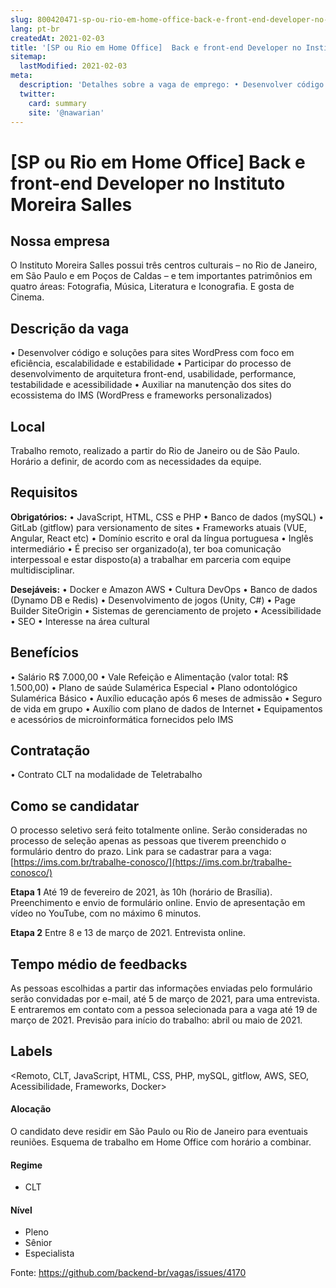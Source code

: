 ```yaml
---
slug: 800420471-sp-ou-rio-em-home-office-back-e-front-end-developer-no-instituto-moreira-salles
lang: pt-br
createdAt: 2021-02-03
title: '[SP ou Rio em Home Office]  Back e front-end Developer no Instituto Moreira Salles - Vaga de Emprego'
sitemap:
  lastModified: 2021-02-03
meta:
  description: 'Detalhes sobre a vaga de emprego: • Desenvolver código e soluções para sites WordPress com foco em eficiência, escalabilidade e estabilidade • Participar do processo de desenvolvimento de arquitetura front-end, usabilidade, performance, testabilidade e acessibilidade • Auxiliar na manutenção dos sites do ecossistema do IMS (WordPress e frameworks personalizados)'
  twitter:
    card: summary
    site: '@nawarian'
---
```


# [SP ou Rio em Home Office]  Back e front-end Developer no Instituto Moreira Salles

## Nossa empresa

O Instituto Moreira Salles possui três centros culturais – no Rio de Janeiro, em São Paulo e em Poços de Caldas – e tem importantes patrimônios em quatro áreas: Fotografia, Música, Literatura e Iconografia. E gosta de Cinema.

## Descrição da vaga

• Desenvolver código e soluções para sites WordPress com foco em eficiência, escalabilidade e estabilidade
• Participar do processo de desenvolvimento de arquitetura front-end, usabilidade, performance, testabilidade e acessibilidade
• Auxiliar na manutenção dos sites do ecossistema do IMS (WordPress e frameworks personalizados)

## Local

Trabalho remoto, realizado a partir do Rio de Janeiro ou de São Paulo.
Horário a definir, de acordo com as necessidades da equipe.

## Requisitos

**Obrigatórios:**
• JavaScript, HTML, CSS e PHP
• Banco de dados (mySQL)
• GitLab (gitflow) para versionamento de sites
• Frameworks atuais (VUE, Angular, React etc)
• Domínio escrito e oral da língua portuguesa
• Inglês intermediário
• É preciso ser organizado(a), ter boa comunicação interpessoal e estar disposto(a) a trabalhar em parceria com equipe multidisciplinar.

**Desejáveis:**
• Docker e Amazon AWS
• Cultura DevOps
• Banco de dados (Dynamo DB e Redis)
• Desenvolvimento de jogos (Unity, C#)
• Page Builder SiteOrigin
• Sistemas de gerenciamento de projeto
• Acessibilidade
• SEO
• Interesse na área cultural

## Benefícios

• Salário R$ 7.000,00
• Vale Refeição e Alimentação (valor total: R$ 1.500,00)
• Plano de saúde Sulamérica Especial
• Plano odontológico Sulamérica Básico
• Auxílio educação após 6 meses de admissão
• Seguro de vida em grupo
• Auxílio com plano de dados de Internet
• Equipamentos e acessórios de microinformática fornecidos pelo IMS

## Contratação

• Contrato CLT na modalidade de Teletrabalho

## Como se candidatar

O processo seletivo será feito totalmente online.
Serão consideradas no processo de seleção apenas as pessoas que tiverem preenchido o formulário dentro do prazo.
Link para se cadastrar para a vaga: [https://ims.com.br/trabalhe-conosco/](https://ims.com.br/trabalhe-conosco/)

**Etapa 1**
Até 19 de fevereiro de 2021, às 10h (horário de Brasília).
Preenchimento e envio de formulário online.
Envio de apresentação em vídeo no YouTube, com no máximo 6 minutos.

**Etapa 2**
Entre 8 e 13 de março de 2021.
Entrevista online.

## Tempo médio de feedbacks

As pessoas escolhidas a partir das informações enviadas pelo formulário serão convidadas por e-mail, até 5 de março de 2021, para uma entrevista. E entraremos em contato com a pessoa selecionada para a vaga até 19 de março de 2021. Previsão para início do trabalho: abril ou maio de 2021.

## Labels
<Remoto, CLT, JavaScript, HTML, CSS, PHP, mySQL, gitflow, AWS, SEO, Acessibilidade, Frameworks, Docker>

#### Alocação
O candidato deve residir em São Paulo ou Rio de Janeiro para eventuais reuniões. Esquema de trabalho em Home Office com horário a combinar.

#### Regime
- CLT

#### Nível
- Pleno
- Sênior
- Especialista


Fonte: https://github.com/backend-br/vagas/issues/4170